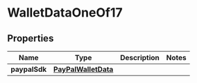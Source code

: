 

# WalletDataOneOf17


## Properties

| Name | Type | Description | Notes |
|------------ | ------------- | ------------- | -------------|
|**paypalSdk** | [**PayPalWalletData**](PayPalWalletData.md) |  |  |



